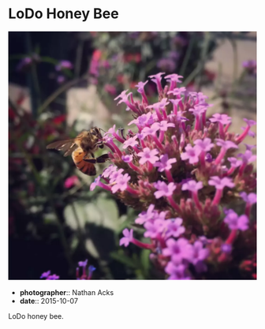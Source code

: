 # LoDo Honey Bee

![A cluster of purple flowers with a honey bee hanging on one side](assets/2015-10-07-lodo-honey-bee.webp)

* **photographer**:: Nathan Acks  
* **date**:: 2015-10-07

LoDo honey bee.
